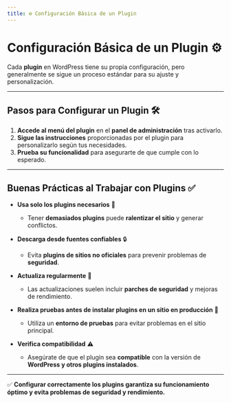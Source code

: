 ```yaml
---
title: ⚙️ Configuración Básica de un Plugin
---
```


# Configuración Básica de un Plugin ⚙️  

Cada **plugin** en WordPress tiene su propia configuración, pero generalmente se sigue un proceso estándar para su ajuste y personalización.  

---

## Pasos para Configurar un Plugin 🛠️  

1. **Accede al menú del plugin** en el **panel de administración** tras activarlo.  
2. **Sigue las instrucciones** proporcionadas por el plugin para personalizarlo según tus necesidades.  
3. **Prueba su funcionalidad** para asegurarte de que cumple con lo esperado.  

---

## Buenas Prácticas al Trabajar con Plugins ✅  

- **Usa solo los plugins necesarios** 🎯  
    - Tener **demasiados plugins** puede **ralentizar el sitio** y generar conflictos.  

- **Descarga desde fuentes confiables** 🔒  
    - Evita **plugins de sitios no oficiales** para prevenir problemas de **seguridad**.  

- **Actualiza regularmente** 🔄  
    - Las actualizaciones suelen incluir **parches de seguridad** y mejoras de rendimiento.  

- **Realiza pruebas antes de instalar plugins en un sitio en producción** 🧪  
    - Utiliza un **entorno de pruebas** para evitar problemas en el sitio principal.  

- **Verifica compatibilidad** ⚠️  
    - Asegúrate de que el plugin sea **compatible** con la versión de **WordPress y otros plugins instalados**.  

---

✅ **Configurar correctamente los plugins garantiza su funcionamiento óptimo y evita problemas de seguridad y rendimiento.**  


